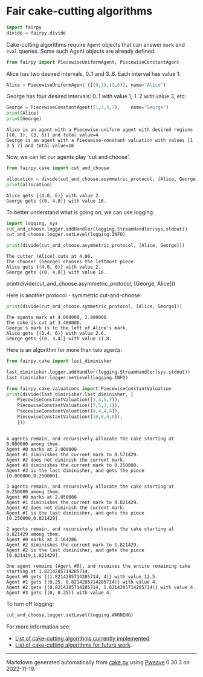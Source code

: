 # Fair cake-cutting algorithms


```python
import fairpy
divide = fairpy.divide
```



Cake-cutting algorithms require `Agent` objects that can answer `mark` and `eval` queries.
Some such Agent objects are already defined.


```python
from fairpy import PiecewiseUniformAgent, PiecewiseConstantAgent
```



Alice has two desired intervals, 0..1 and 3..6. Each interval has value 1:

```python
Alice = PiecewiseUniformAgent ([(0,1),(3,6)], name="Alice")
```



George has four desired intervals: 0..1 with value 1, 1..2 with value 3, etc:

```python
George = PiecewiseConstantAgent([1,3,5,7],    name="George")  
print(Alice)
print(George)
```

```
Alice is an agent with a Piecewise-uniform agent with desired regions
[(0, 1), (3, 6)] and total value=4
George is an agent with a Piecewise-constant valuation with values [1
3 5 7] and total value=16
```



Now, we can let our agents play 'cut and choose'.

```python
from fairpy.cake import cut_and_choose

allocation = divide(cut_and_choose.asymmetric_protocol, [Alice, George])
print(allocation)
```

```
Alice gets {(4.0, 6)} with value 2.
George gets {(0, 4.0)} with value 16.
```



To better understand what is going on, we can use logging:


```python
import logging, sys
cut_and_choose.logger.addHandler(logging.StreamHandler(sys.stdout))
cut_and_choose.logger.setLevel(logging.INFO)

print(divide(cut_and_choose.asymmetric_protocol, [Alice, George]))
```

```
The cutter (Alice) cuts at 4.00.
The chooser (George) chooses the leftmost piece.
Alice gets {(4.0, 6)} with value 2.
George gets {(0, 4.0)} with value 16.
```





print(divide(cut_and_choose.asymmetric_protocol, [George, Alice]))

Here is another protocol - symmetric cut-and-choose:

```python
print(divide(cut_and_choose.symmetric_protocol, [Alice, George]))
```

```
The agents mark at 4.000000, 2.800000
The cake is cut at 3.400000.
George's mark is to the left of Alice's mark.
Alice gets {(3.4, 6)} with value 2.6.
George gets {(0, 3.4)} with value 11.8.
```



Here is an algorithm for more than two agents:


```python
from fairpy.cake import last_diminisher

last_diminisher.logger.addHandler(logging.StreamHandler(sys.stdout))
last_diminisher.logger.setLevel(logging.INFO)

from fairpy.cake.valuations import PiecewiseConstantValuation
print(divide(last_diminisher.last_diminisher, [
    PiecewiseConstantValuation([1,3,5,7]), 
    PiecewiseConstantValuation([7,5,3,1]),
    PiecewiseConstantValuation([4,4,4,4]),
    PiecewiseConstantValuation([16,0,0,0]),
    ]))
```

```

4 agents remain, and recursively allocate the cake starting at
0.000000 among them.
Agent #0 marks at 2.000000
Agent #1 diminishes the current mark to 0.571429.
Agent #2 does not diminish the current mark.
Agent #3 diminishes the current mark to 0.250000.
Agent #3 is the last diminisher, and gets the piece
[0.000000,0.250000].

3 agents remain, and recursively allocate the cake starting at
0.250000 among them.
Agent #0 marks at 2.050000
Agent #1 diminishes the current mark to 0.821429.
Agent #2 does not diminish the current mark.
Agent #1 is the last diminisher, and gets the piece
[0.250000,0.821429].

2 agents remain, and recursively allocate the cake starting at
0.821429 among them.
Agent #0 marks at 2.164286
Agent #2 diminishes the current mark to 1.821429.
Agent #2 is the last diminisher, and gets the piece
[0.821429,1.821429].

One agent remains (Agent #0), and receives the entire remaining cake
starting at 1.8214285714285714.
Agent #0 gets {(1.8214285714285714, 4)} with value 12.5.
Agent #1 gets {(0.25, 0.8214285714285714)} with value 4.
Agent #2 gets {(0.8214285714285714, 1.8214285714285714)} with value 4.
Agent #3 gets {(0, 0.25)} with value 4.
```



To turn off logging:


```python
cut_and_choose.logger.setLevel(logging.WARNING)
```


For more information see:

* [List of cake-cutting algorithms currently implemented](../fairpy/cake/README.md).
* [List of cake-cutting algorithms for future work](../fairpy/cake/README-future.md).

---
Markdown generated automatically from [cake.py](cake.py) using [Pweave](http://mpastell.com/pweave) 0.30.3 on 2022-11-19.
